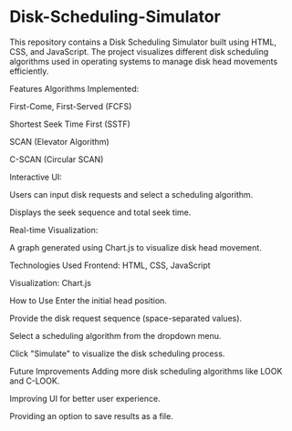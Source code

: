 # Disk-Scheduling-Simulator
This repository contains a Disk Scheduling Simulator built using HTML, CSS, and JavaScript. The project visualizes different disk scheduling algorithms used in operating systems to manage disk head movements efficiently.

Features
Algorithms Implemented:

First-Come, First-Served (FCFS)

Shortest Seek Time First (SSTF)

SCAN (Elevator Algorithm)

C-SCAN (Circular SCAN)

Interactive UI:

Users can input disk requests and select a scheduling algorithm.

Displays the seek sequence and total seek time.

Real-time Visualization:

A graph generated using Chart.js to visualize disk head movement.

Technologies Used
Frontend: HTML, CSS, JavaScript

Visualization: Chart.js

How to Use
Enter the initial head position.

Provide the disk request sequence (space-separated values).

Select a scheduling algorithm from the dropdown menu.

Click "Simulate" to visualize the disk scheduling process.

Future Improvements
Adding more disk scheduling algorithms like LOOK and C-LOOK.

Improving UI for better user experience.

Providing an option to save results as a file.
